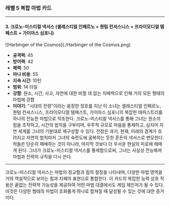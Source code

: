 ### 레벨 5 복합 마법 카드

---

#### 3. 크로노-미스티컬 넥서스 (셀레스티얼 인페르노 + 퀀텀 컨셔스니스 + 프라이모디얼 템페스트 + 가이아스 심포니)

![Harbinger of the Cosmos](./Harbinger of the Cosmos.png)

- **공격력**: 45
- **방어력**: 42
- **체력**: 50
- **마나 비용**: 55
- **지속 시간**: 10턴
- **범위**: 14 타일
- **강함**: 원소, 시간, 사고, 자연에 대한 비할 데 없는 지배력으로 인해 거의 모든 형태의 마법에 강함
- **이야기**: "시대의 전령"이라는 웅장한 칭호를 지닌 이 소녀는 셀레스티얼 인페르노, 퀀텀 컨셔스니스, 프라이모디얼 템페스트, 가이아스 심포니의 복잡한 태피스트리를 하나의 전능한 마법으로 직조한다. 크로노-미스티컬 넥서스를 통해 그녀는 원소의 힘을 조작하고, 시간의 법칙을 구부리며, 우주적 규모로 마음을 통제하고, 심지어 자연 세계를 그녀의 기분대로 재구성할 수 있다. 전장은 과거, 현재, 미래의 경계가 흐려지고 자연의 법칙마저 그녀의 숙련도에 굴복하는 듯한 혼돈의 넥서스로 변모한다. 적들은 단순히 패배하는 것이 아니라, 마지막 것보다 더 무서운 현실의 미로에 헤매게 된다. 그녀가 크로노-미스티컬 넥서스를 통제함으로써, 그녀는 사실상 전능해져 마법과 전략의 규칙을 다시 쓴다.

---

크로노-미스티컬 넥서스는 마법의 정교함과 힘의 절정을 나타내며, 다양한 마법 영역을 거의 역설적으로 보이는 힘과 지혜의 표현으로 통합한다. 이 카드의 복잡한 능력 상호 작용은 끝없는 전략적 가능성을 제공하여 어떤 마법 대결에서도 게임 체인저가 될 수 있다. 이것은 다양한 형태의 마법이 조화롭게 하나로 합쳐질 때 달성될 수 있는 것에 대한 증거이다.
